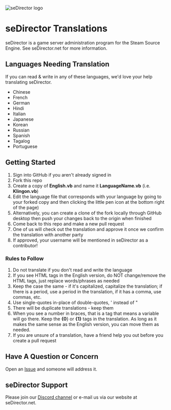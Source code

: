 
![seDirector logo](https://github.com/seDirector/Translations/blob/main/seDirector.png?raw=true)

# seDirector Translations
seDirector is a game server administration program for the Steam Source Engine.
See seDirector.net for more information.

## Languages Needing Translation
If you can read & write in any of these languages, we'd love your help translating seDirector.

 - Chinese
 - French
 - German
 - Hindi
 - Italian
 - Japanese
 - Korean
 - Russian
 - Spanish
 - Tagalog
 - Portuguese

## Getting Started
 1. Sign into GitHub if you aren't already signed in
 2. Fork this repo
 3. Create a copy of **English.vb** and name it **LanguageName.vb** (i.e. **Klingon.vb**)
 4. Edit the language file that corresponds with your language by going to your forked copy and then clicking the little pen icon at the bottom right of the page)
 5. Alternatively, you can create a clone of the fork locally through GitHub desktop then push your changes back to the origin when finished
 6. Come back to this repo and make a new pull request
 7. One of us will check out the translation and approve it once we confirm the translation with another party
 8. If approved, your username will be mentioned in seDirector as a contributor!

### Rules to Follow

 1. Do not translate if you don't read and write the language
 2. If you see HTML tags in the English version, do NOT change/remove the HTML tags, just replace words/phrases as needed
 3. Keep the case the same - if it's capitalized, capitalize the translation; if there is a period, use a period in the translation, if it has a comma, use commas, etc.
 4. Use single-quotes in-place of double-quotes, ' instead of "
 5. There will be duplicate translations - keep them
 6. When you see a number in braces, that is a tag that means a variable will go there.  Keep the **{0**} or **{1}** tags in the translation.  As long as it makes the same sense as the English version, you can move them as needed.
 7. If you are unsure of a translation, have a friend help you out before you create a pull request

## Have A Question or Concern
Open an [Issue](https://github.com/seDirector/Translations/issues) and someone will address it.

## seDirector Support
Please join our [Discord channel](https://sedirector.net/discord) or e-mail us via our website at seDirector.net.